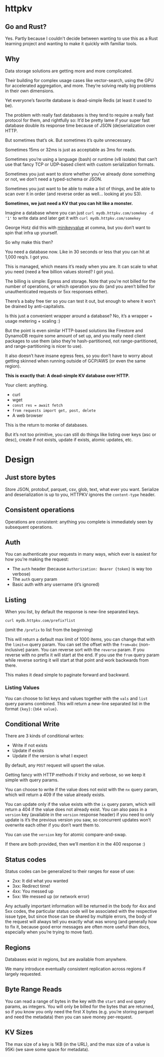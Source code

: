 # httpkv

## Go and Rust?

Yes. Partly because I couldn't decide between wanting to use this as a Rust learning project and wanting to make it quickly with familiar tools.

## Why

Data storage solutions are getting more and more complicated.

Their building for complex usage cases like vector-search, using the GPU for accelerated aggregation, and more. They’re solving really big problems in their own dimensions.

Yet everyone’s favorite database is dead-simple Redis (at least it used to be).

The problem with really fast databases is they tend to require a really fast protocol for them, and rightfully so: It’d be pretty lame if your super fast database double its response time because of JSON (de)serialization over HTTP.

But sometimes that’s ok. But sometimes it’s quite unnecessary.

Sometimes 15ms or 32ms is just as acceptable as 3ms for reads.

Sometimes you’re using a language (bash) or runtime (v8 isolate) that can’t use that fancy TCP or UDP-based client with custom serialization formats.

Sometimes you just want to store whether you’ve already done something or not, we don’t need a typed-schema or JSON.

Sometimes you just want to be able to make a list of things, and be able to scan over it in order (and reverse order as well… looking at you S3).

**Sometimes, we just need a KV that you can hit like a monster.**

Imagine a database where you can just `curl mydb.httpkv.com/somekey -d '1'` to write data and later get it with `curl mydb.httpkv.com/somekey`

George Hotz did this with [minikeyvalue](https://github.com/geohot/minikeyvalue) at comma, but you don’t want to spin that infra up yourself.

So why make this then?

You need a database now. Like in 30 seconds or less that you can hit at 1,000 req/s. I got you.

This is managed, which means it’s ready when you are. It can scale to what you need (need a few billion values stored? I got you).

The billing is simple: Egress and storage. Note that you’re not billed for the number of operations, or which operation you do (and you aren’t billed for unauthenticated requests or 5xx responses either).

There’s a baby free tier so you can test it out, but enough to where it won’t be drained by anti-capitalists.

Is this just a convenient wrapper around a database? No, it’s a wrapper + usage metering + scaling :)

But the point is even similar HTTP-based solutions like Firestore and DynamoDB require some amount of set up, and you really need client packages to use them (also they’re hash-partitioned, not range-partitioned, and range-partitioning is nicer to use).

It also doesn’t have insane egress fees, so you don’t have to worry about getting skinned when running outside of GCP/AWS (or even the same region).

**This is exactly that: A dead-simple KV database over HTTP.**

Your client: anything.

- curl
- wget
- `const res = await fetch`
- `from requests import get, post, delete`
- A web browser

This is the return to monke of databases.

But it’s not too primitive, you can still do things like listing over keys (asc or desc), create if not exists, update if exists, atomic updates, etc.

# Design

## Just store bytes

Store JSON, protobuf, parquet, csv, glob, text, what ever you want. Serialize and deserialization is up to you, HTTPKV ignores the `content-type` header.

## Consistent operations

Operations are consistent: anything you complete is immediately seen by subsequent operations.

## Auth

You can authenticate your requests in many ways, which ever is easiest for how you’re making the request:

- The `auth` header (because `Authorization: Bearer {token}` is way too verbose)
- The `auth` query param
- Basic auth with any username (it’s ignored)

## Listing

When you list, by default the response is new-line separated keys.

`curl mydb.httpkv.com/prefix?list`

(omit the `/prefix` to list from the beginning)

This will return a default max limit of 1000 items, you can change that with the `limit=n` query param. You can set the offset with the `from=abc` (non-inclusive) param. You can reverse sort with the `reverse` param. If you reverse with no prefix it will start at the end. If you use the `from` query param while reverse sorting it will start at that point and work backwards from there.

This makes it dead simple to paginate forward and backward.

### Listing Values

You can choose to list keys and values together with the `vals` and `list` query params combined. This will return a new-line separated list in the format `{key}:{b64 value}`.

## Conditional Write

There are 3 kinds of conditional writes:

- Write if not exists
- Update if exists
- Update if the version is what I expect

By default, any `POST` request will upsert the value.

Getting fancy with HTTP methods if tricky and verbose, so we keep it simple with query params.

You can choose to write if the value does not exist with the `nx` query param, which will return a 409 if the value already exists.

You can update only if the value exists with the `ix` query param, which will return a 404 if the value does not already exist. You can also pass in a `version` key (available in the `version` response header) if you need to only update is it’s the previous version you saw, so concurrent updates won’t overwrite each other if you don’t want them to.

You can use the `version` key for atomic compare-and-swap.

If there are both provided, then we’ll mention it in the 400 response :)

## Status codes

Status codes can be generalized to their ranges for ease of use:

- 2xx: It did what you wanted
- 3xx: Redirect time!
- 4xx: You messed up
- 5xx: We messed up (or network error)

Any actually important information will be returned in the body for 4xx and 5xx codes, the particular status code will be associated with the respective issue type, but since those can be shared by multiple errors, the body of the request will always tell you exactly what was wrong (and generally how to fix it, because good error messages are often more useful than docs, especially when you’re trying to move fast).

## Regions

Databases exist in regions, but are available from anywhere.

We many introduce eventually consistent replication across regions if largely requested.

## Byte Range Reads

You can read a range of bytes in the key with the `start` and `end` query params, as integers. You will only be billed for the bytes that are returned, so if you know you only need the first X bytes (e.g. you’re storing parquet and need the metadata) then you can save money per-request.

## KV Sizes

The max size of a key is 1KB (in the URL), and the max size of a value is 95Ki (we save some space for metadata).